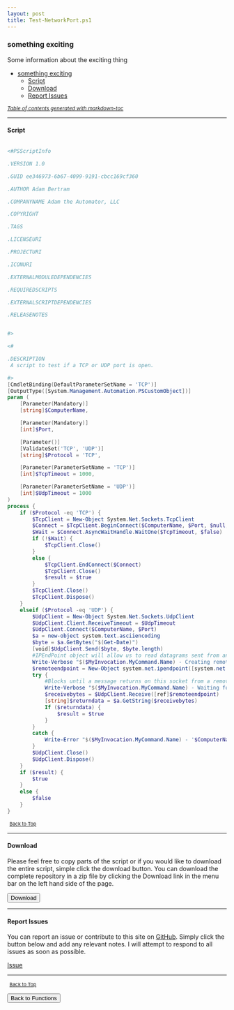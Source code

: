 ```yaml
---
layout: post
title: Test-NetworkPort.ps1
---
```


### something exciting

Some information about the exciting thing

- [something exciting](#something-exciting)
  - [Script](#script)
  - [Download](#download)
  - [Report Issues](#report-issues)

<small><i><a href='http://ecotrust-canada.github.io/markdown-toc/'>Table of contents generated with markdown-toc</a></i></small>

---

#### Script

```powershell

<#PSScriptInfo

.VERSION 1.0

.GUID ee346973-6b67-4099-9191-cbcc169cf360

.AUTHOR Adam Bertram

.COMPANYNAME Adam the Automator, LLC

.COPYRIGHT

.TAGS

.LICENSEURI

.PROJECTURI

.ICONURI

.EXTERNALMODULEDEPENDENCIES

.REQUIREDSCRIPTS

.EXTERNALSCRIPTDEPENDENCIES

.RELEASENOTES


#>

<#

.DESCRIPTION
 A script to test if a TCP or UDP port is open.

#>
[CmdletBinding(DefaultParameterSetName = 'TCP')]
[OutputType([System.Management.Automation.PSCustomObject])]
param (
	[Parameter(Mandatory)]
	[string]$ComputerName,

	[Parameter(Mandatory)]
	[int]$Port,

	[Parameter()]
	[ValidateSet('TCP', 'UDP')]
	[string]$Protocol = 'TCP',

	[Parameter(ParameterSetName = 'TCP')]
	[int]$TcpTimeout = 1000,

	[Parameter(ParameterSetName = 'UDP')]
	[int]$UdpTimeout = 1000
)
process {
	if ($Protocol -eq 'TCP') {
		$TcpClient = New-Object System.Net.Sockets.TcpClient
		$Connect = $TcpClient.BeginConnect($ComputerName, $Port, $null, $null)
		$Wait = $Connect.AsyncWaitHandle.WaitOne($TcpTimeout, $false)
		if (!$Wait) {
			$TcpClient.Close()
		}
		else {
			$TcpClient.EndConnect($Connect)
			$TcpClient.Close()
			$result = $true
		}
		$TcpClient.Close()
		$TcpClient.Dispose()
	}
	elseif ($Protocol -eq 'UDP') {
		$UdpClient = New-Object System.Net.Sockets.UdpClient
		$UdpClient.Client.ReceiveTimeout = $UdpTimeout
		$UdpClient.Connect($ComputerName, $Port)
		$a = new-object system.text.asciiencoding
		$byte = $a.GetBytes("$(Get-Date)")
		[void]$UdpClient.Send($byte, $byte.length)
		#IPEndPoint object will allow us to read datagrams sent from any source.
		Write-Verbose "$($MyInvocation.MyCommand.Name) - Creating remote endpoint"
		$remoteendpoint = New-Object system.net.ipendpoint([system.net.ipaddress]::Any, 0)
		try {
			#Blocks until a message returns on this socket from a remote host.
			Write-Verbose "$($MyInvocation.MyCommand.Name) - Waiting for message return"
			$receivebytes = $UdpClient.Receive([ref]$remoteendpoint)
			[string]$returndata = $a.GetString($receivebytes)
			If ($returndata) {
				$result = $true
			}
		}
		catch {
			Write-Error "$($MyInvocation.MyCommand.Name) - '$ComputerName' failed port test on port '$Protocol`:$Port' with error '$($_.Exception.Message)'"
		}
		$UdpClient.Close()
		$UdpClient.Dispose()
	}
	if ($result) {
		$true
	}
	else {
		$false
	}
}
```

<span style="font-size:11px;"><a href="#"><i class="fas fa-caret-up" aria-hidden="true" style="color: white; margin-right:5px;"></i>Back to Top</a></span>

---

#### Download

Please feel free to copy parts of the script or if you would like to download the entire script, simple click the download button. You can download the complete repository in a zip file by clicking the Download link in the menu bar on the left hand side of the page.

<button class="btn" type="submit" onclick="window.open('/PowerShell/functions/Test-NetworkPort.ps1')">
    <i class="fa fa-cloud-download-alt">
    </i>
        Download
</button>

---

#### Report Issues

You can report an issue or contribute to this site on <a href="https://github.com/BanterBoy/scripts-blog/issues">GitHub</a>. Simply click the button below and add any relevant notes. I will attempt to respond to all issues as soon as possible.

<!-- Place this tag where you want the button to render. -->

<a class="github-button" href="https://github.com/BanterBoy/scripts-blog/issues/new?title=Test-NetworkPort.ps1&body=There is a problem with this function. Please find details below." data-show-count="true" aria-label="Issue BanterBoy/scripts-blog on GitHub">Issue</a>

---

<span style="font-size:11px;"><a href="#"><i class="fas fa-caret-up" aria-hidden="true" style="color: white; margin-right:5px;"></i>Back to Top</a></span>

<a href="/menu/_pages/functions.html">
    <button class="btn">
        <i class='fas fa-reply'>
        </i>
            Back to Functions
    </button>
</a>

[1]: http://ecotrust-canada.github.io/markdown-toc
[2]: https://github.com/googlearchive/code-prettify

```

```
